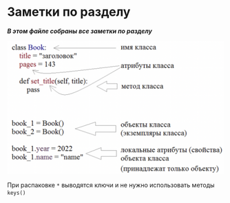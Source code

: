 # Заметки по разделу

___В этом файле собраны все заметки по разделу___

![](../../../../img/image2.png)

При распаковке `*` выводятся ключи и не нужно использовать методы `keys()`
